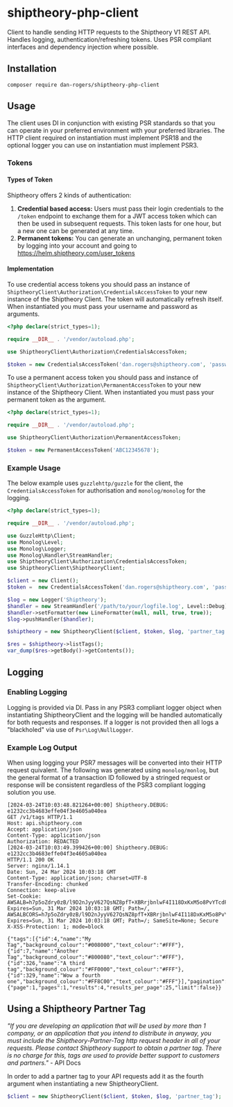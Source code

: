 # shiptheory-php-client
Client to handle sending HTTP requests to the Shiptheory V1 REST API. Handles logging, authentication/refreshing tokens. Uses PSR compliant interfaces and dependency injection where possible.

## Installation
```
composer require dan-rogers/shiptheory-php-client
```

## Usage
The client uses DI in conjunction with existing PSR standards so that you can operate in your preferred environment with your preferred libraries. The HTTP client required on instantiation must implement PSR18 and the optional logger you can use on instantiation must implement PSR3. 

### Tokens
#### Types of Token
Shiptheory offers 2 kinds of authentication:
1. **Credential based access:** Users must pass their login credentials to the `/token` endpoint to exchange them for a JWT access token which can then be used in subsequent requests. This token lasts for one hour, but a new one can be generated at any time. 
2. **Permanent tokens:** You can generate an unchanging, permanent token by logging into your account and going to https://helm.shiptheory.com/user_tokens

#### Implementation
To use credential access tokens you should pass an instance of `ShiptheoryClient\Authorization\CredentialsAccessToken` to your new instance of the Shiptheory Client. The token will automatically refresh itself. When instantiated you must pass your username and password as arguments.
```php
<?php declare(strict_types=1);

require __DIR__ . '/vendor/autoload.php';

use ShiptheoryClient\Authorization\CredentialsAccessToken;

$token = new CredentialsAccessToken('dan.rogers@shiptheory.com', 'password');
```

To use a permanent access token you should pass and instance of `ShiptheoryClient\Authorization\PermanentAccessToken` to your new instance of the Shiptheory Client. When instantiated you must pass your permanent token as the argument. 
```php
<?php declare(strict_types=1);

require __DIR__ . '/vendor/autoload.php';

use ShiptheoryClient\Authorization\PermanentAccessToken;

$token = new PermanentAccessToken('ABC12345678');
```

### Example Usage 
The below example uses `guzzlehttp/guzzle` for the client, the `CredentialsAccessToken` for authorisation and `monolog/monolog` for the logging.
```php
<?php declare(strict_types=1);

require __DIR__ . '/vendor/autoload.php';

use GuzzleHttp\Client;
use Monolog\Level;
use Monolog\Logger;
use Monolog\Handler\StreamHandler;
use ShiptheoryClient\Authorization\CredentialsAccessToken;
use ShiptheoryClient\ShiptheoryClient;

$client = new Client();
$token =  new CredentialsAccessToken('dan.rogers@shiptheory.com', 'password');

$log = new Logger('Shiptheory');
$handler = new StreamHandler('/path/to/your/logfile.log', Level::Debug);
$handler->setFormatter(new LineFormatter(null, null, true, true));
$log->pushHandler($handler);

$shiptheory = new ShiptheoryClient($client, $token, $log, 'partner_tag');

$res = $shiptheory->listTags();
var_dump($res->getBody()->getContents());
```

## Logging
### Enabling Logging
Logging is provided via DI. Pass in any PSR3 compliant logger object when instantiating ShiptheoryClient and the logging will be handled automatically for both requests and responses. If a logger is not provided then all logs a "blackholed" via use of `Psr\Log\NullLogger`.

### Example Log Output
When using logging your PSR7 messages will be converted into their HTTP request quivalent. The following was generated using `monolog/monlog`, but the general format of a transaction ID followed by a stringed request or response will be consistent regardless of the PSR3 compliant logging solution you use.

```log
[2024-03-24T10:03:48.821264+00:00] Shiptheory.DEBUG: e1232cc3b4683effe04f3e4605a040ea
GET /v1/tags HTTP/1.1
Host: api.shiptheory.com
Accept: application/json
Content-Type: application/json
Authorization: REDACTED
[2024-03-24T10:03:49.399426+00:00] Shiptheory.DEBUG: e1232cc3b4683effe04f3e4605a040ea
HTTP/1.1 200 OK
Server: nginx/1.14.1
Date: Sun, 24 Mar 2024 10:03:18 GMT
Content-Type: application/json; charset=UTF-8
Transfer-Encoding: chunked
Connection: keep-alive
Set-Cookie: AWSALB=h7p5oZdry0zB/l9D2nJyyV627QsNZ8pfT+XBRrjbnlwF4I118DxKxM5o8PvYTcdPT7pJYKlFf0G6A7szXto1OgnJNnBBCFGJxzU0yFfr3cLL/+n0J2L45yCrgVla; Expires=Sun, 31 Mar 2024 10:03:18 GMT; Path=/, AWSALBCORS=h7p5oZdry0zB/l9D2nJyyV627QsNZ8pfT+XBRrjbnlwF4I118DxKxM5o8PvYTcdPT7pJYKlFf0G6A7szXto1OgnJNnBBCFGJxzU0yFfr3cLL/+n0J2L45yCrgVla; Expires=Sun, 31 Mar 2024 10:03:18 GMT; Path=/; SameSite=None; Secure
X-XSS-Protection: 1; mode=block

{"tags":[{"id":4,"name":"My Tag","background_colour":"#008000","text_colour":"#FFF"},{"id":7,"name":"Another Tag","background_colour":"#800080","text_colour":"#FFF"},{"id":326,"name":"A third tag","background_colour":"#FF0000","text_colour":"#FFF"},{"id":329,"name":"Wow a fourth one","background_colour":"#FF8C00","text_colour":"#FFF"}],"pagination":{"page":1,"pages":1,"results":4,"results_per_page":25,"limit":false}}
```

## Using a Shiptheory Partner Tag
*"If you are developing an application that will be used by more than 1 company, or an application that you intend to distribute in anyway, you must include the Shiptheory-Partner-Tag http request header in all of your requests. Please contact Shiptheory support to obtain a partner tag. There is no charge for this, tags are used to provide better support to customers and partners."* - API Docs

In order to add a partner tag to your API requests add it as the fourth argument when instantiating a new ShiptheoryClient.
```php
$client = new ShiptheoryClient($client, $token, $log, 'partner_tag');
```
